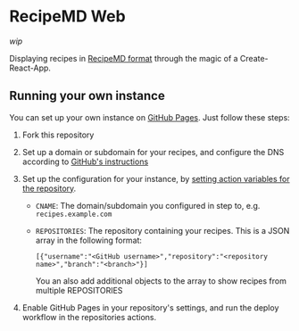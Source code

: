 # RecipeMD Web

*wip*

Displaying recipes in [RecipeMD format](https://github.com/RecipeMD/RecipeMD) through the magic of a Create-React-App.

## Running your own instance

You can set up your own instance on [GitHub Pages](https://pages.github.com). Just follow these steps:

1. Fork this repository

2. Set up a domain or subdomain for your recipes, and configure the DNS according to [GitHub's instructions](https://docs.github.com/en/pages/configuring-a-custom-domain-for-your-github-pages-site/managing-a-custom-domain-for-your-github-pages-site)

3. Set up the configuration for your instance, by [setting action variables for the repository](https://docs.github.com/en/actions/writing-workflows/choosing-what-your-workflow-does/store-information-in-variables#creating-configuration-variables-for-a-repository).

    - `CNAME`: The domain/subdomain you configured in step to, e.g. `recipes.example.com`

    - `REPOSITORIES`: The repository containing your recipes. This is a JSON array in the following format:
        ```
        [{"username":"<GitHub username>","repository":"<repository name>","branch":"<branch>"}]
        ```
        You an also add additional objects to the array to show recipes from multiple REPOSITORIES

4. Enable GitHub Pages in your repository's settings, and run the deploy workflow in the repositories actions.